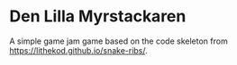 
# Den Lilla Myrstackaren

A simple game jam game based on the code skeleton from https://lithekod.github.io/snake-ribs/.


